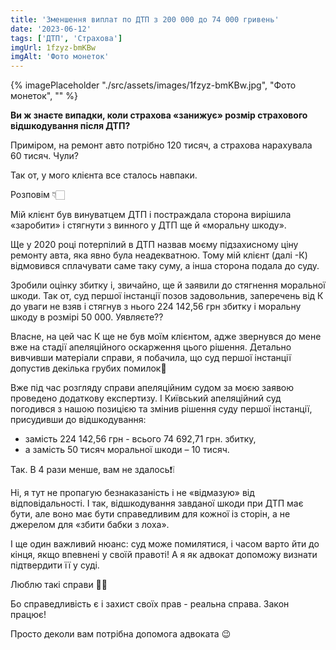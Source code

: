 ```yaml
---
title: 'Зменшення виплат по ДТП з 200 000 до 74 000 гривень'
date: '2023-06-12'
tags: ['ДТП', 'Страхова']
imgUrl: 1fzyz-bmKBw
imgAlt: 'Фото монеток'
---
```


{% imagePlaceholder "./src/assets/images/1fzyz-bmKBw.jpg", "Фото монеток", "" %}

**Ви ж знаєте випадки, коли страхова «занижує» розмір страхового відшкодування після ДТП?**

Приміром, на ремонт авто потрібно 120 тисяч, а страхова нарахувала 60 тисяч. Чули?

Так от, у мого клієнта все сталось навпаки.

Розповім 👇🏻

Мій клієнт був винуватцем ДТП і постраждала сторона вирішила «заробити» і стягнути з винного у ДТП ще й «моральну шкоду».

Ще у 2020 році потерпілий в ДТП назвав моєму підзахисному ціну ремонту авта, яка явно була неадекватною. Тому мій клієнт (далі -К) відмовився сплачувати саме таку суму, а інша сторона подала до суду.

Зробили оцінку збитку і, звичайно, ще й заявили до стягнення моральної шкоди. Так от, суд першої інстанції позов задовольнив, заперечень від К до уваги не взяв і стягнув з нього 224 142,56 грн збитку і моральну шкоду в розмірі 50 000. Уявляєте??

Власне, на цей час К ще не був моїм клієнтом, адже звернувся до мене вже на стадії апеляційного оскарження цього рішення. Детально вивчивши матеріали справи, я побачила, що суд першої інстанції допустив декілька грубих помилок🤨

Вже під час розгляду справи апеляційним судом за моєю заявою проведено додаткову експертизу. І Київський апеляційний суд погодився з нашою позицією та змінив рішення суду першої інстанції, присудивши до відшкодування:

- замість 224 142,56 грн - всього 74 692,71 грн. збитку,
- а замість 50 тисяч моральної шкоди – 10 тисяч.

Так. В 4 рази менше, вам не здалось❗️❕

Ні, я тут не пропагую безнаказаність і не «відмазую» від відповідальності. І так, відшкодування завданої шкоди при ДТП має бути, але воно має бути справедливим для кожної із сторін, а не джерелом для «збити бабки з лоха».

І ще один важливий нюанс: суд може помилятися, і часом варто йти до кінця, якщо впевнені у своїй правоті! А я як адвокат допоможу визнати підтвердити її у суді.

Люблю такі справи 💪🏻

Бо справедливість є і захист своїх прав - реальна справа. Закон працює!

Просто деколи вам потрібна допомога адвоката 😉
